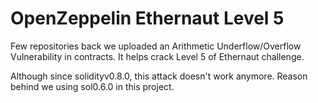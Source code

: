 # OpenZeppelin Ethernaut Level 5 

Few repositories back we uploaded an Arithmetic Underflow/Overflow Vulnerability in contracts. It helps crack Level 5 of Ethernaut challenge.

Although since solidityv0.8.0, this attack doesn't work anymore. Reason behind we using sol0.6.0 in this project.